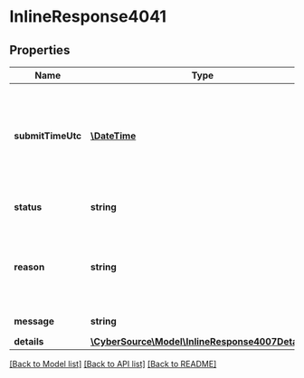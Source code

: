 # InlineResponse4041

## Properties
Name | Type | Description | Notes
------------ | ------------- | ------------- | -------------
**submitTimeUtc** | [**\DateTime**](Date.md) | Time of request in UTC. &#x60;Format: YYYY-MM-DDThh:mm:ssZ&#x60;  Example 2016-08-11T22:47:57Z equals August 11, 2016, at 22:47:57 (10:47:57 p.m.). The T separates the date and the time. The Z indicates UTC. | [optional] 
**status** | **string** | The http status description of the submitted request. | [optional] 
**reason** | **string** | Documented reason codes. Client should be able to use the key for generating their own error message Possible Values:   - &#39;RESOURCE_NOT_FOUND&#39; | [optional] 
**message** | **string** | Descriptive message for the error. | [optional] 
**details** | [**\CyberSource\Model\InlineResponse4007Details[]**](InlineResponse4007Details.md) |  | [optional] 

[[Back to Model list]](../README.md#documentation-for-models) [[Back to API list]](../README.md#documentation-for-api-endpoints) [[Back to README]](../README.md)


